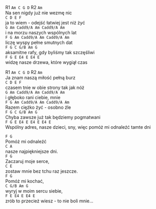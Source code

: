 R1 `Am C G D` R2 `Am`  
Na sen nigdy już nie wezmę nic  
`C D E F`  
ja to wiem - odejść łatwiej jest niż żyć  
`G Am Cadd9/A Am Cadd9/A Am`  
i na morzu naszych wspólnych lat  
`F G Am Cadd9/A Am Cadd9/A Am`  
liczę wyspy pełne smutnych dat  
`F G C G/B Am G`  
aksamitne rafy, gdy byliśmy tak szczęśliwi  
`F G E E4 E E4 E`  
widzę nasze drzewa, które wygiął czas  

R1 `Am C G D` R2 `Am`  
Ja znam naszą miłość pełną burz  
`C D E F`  
czasem tnie w obie strony tak jak nóż  
`G Am Cadd9/A Am Cadd9/A Am`  
i głęboko rani ciebie, mnie  
`F G Am Cadd9/A Am Cadd9/A Am`  
Razem ciężko żyć - osobno źle  
`F G C G/B Am G`  
Chyba zawsze już  tak będziemy pogmatwani  
`F G E E4 E E4 E E4 E`  
Wspólny adres, nasze dzieci, sny, więc pomóż mi odnaleźć tamte dni  

`F G`  
Pomóż mi odnaleźć  
`C A`  
nasze najpiękniejsze dni.  
`F G`  
Zaczaruj moje serce,  
`C E`  
zostaw mnie bez tchu raz jeszcze.  
`F G`  
Pomóż mi kochać,  
`C G/B Am G`  
wyryj w moim sercu siebie,  
`F E E4 E E4 E`  
zrób to przecież wiesz - to nie boli mnie...
